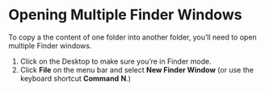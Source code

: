# Opening Multiple Finder Windows

To copy a the content of one folder into another folder, you’ll need to open multiple Finder windows.

1. Click on the Desktop to make sure you’re in Finder mode.&#x20;
2. Click **File** on the menu bar and select **New Finder Window** (or use the keyboard shortcut **Command** **N**.)
